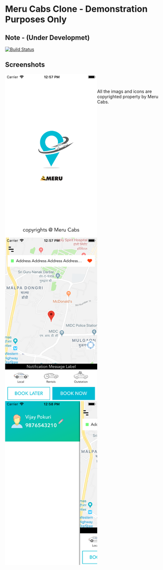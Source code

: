 

# Meru Cabs Clone - Demonstration Purposes Only

## Note - (Under Developmet)

[![Build Status](https://travis-ci.org/pokurivijay/Meru.svg?branch=master)](https://travis-ci.org/pokurivijay/Meru)


## Screenshots
<p>
<img align="left" src="screenshots/1.png" alt="Meru Demo Screenshot 1" title="Launch Screen" width="300"/>
<br/>
<img align="left" src="screenshots/2.png" alt="Meru Demo Screenshot 2" title="Home Screen" width="300"/>
<br/>
<img align="left" src="screenshots/3.png" alt="Meru Demo Screenshot 3" title="Menu Screen" width="300"/>
<p/>
<p>
All the imags and icons are copyrighted property by Meru Cabs.
</p>


